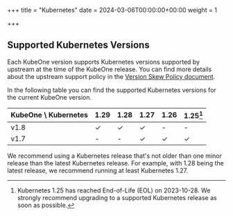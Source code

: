 +++
title = "Kubernetes"
date = 2024-03-06T00:00:00+00:00
weight = 1

+++

## Supported Kubernetes Versions

Each KubeOne version supports Kubernetes versions supported by upstream at the
time of the KubeOne release. You can find more details about the upstream
support policy in the [Version Skew Policy document][upstream-supported-versions].

In the following table you can find the supported Kubernetes versions for the
current KubeOne version.

| KubeOne \ Kubernetes | 1.29 | 1.28  | 1.27 | 1.26 | 1.25[^1] |
| -------------------- | ---- | ----- | ---- | ---- | -------- |
| v1.8                 | ✓   | ✓    | ✓   | -    | -        |
| v1.7                 | -    | -     | ✓   | ✓   | ✓       |

[^1]: Kubernetes 1.25 has reached End-of-Life (EOL) on 2023-10-28.
We strongly recommend upgrading to a supported Kubernetes release as soon as possible.

We recommend using a Kubernetes release that's not older than one minor release
than the latest Kubernetes release. For example, with 1.28 being the latest
release, we recommend running at least Kubernetes 1.27.

[upstream-supported-versions]: https://kubernetes.io/docs/setup/release/version-skew-policy/#supported-versions
